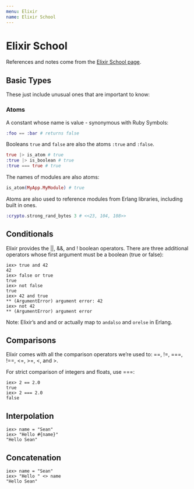 ```yaml
---
menu: Elixir
name: Elixir School
---
```


# Elixir School

References and notes come from the [Elixir School page](https://elixirschool.com/en/).

## Basic Types

These just include unusual ones that are important to know:

### Atoms

A constant whose name is value - synonymous with Ruby Symbols:

```elixir
:foo == :bar # returns false
```

Booleans `true` and `false` are also the atoms `:true` and `:false`.

```elixir
true |> is_atom # true
:true |> is_boolean # true
:true === true # true
```

The names of modules are also atoms:

```elixir
is_atom(MyApp.MyModule) # true
```

Atoms are also used to reference modules from Erlang libraries, including built in ones.

```elixir
:crypto.strong_rand_bytes 3 # <<23, 104, 108>>
```

## Conditionals

Elixir provides the ||, &&, and ! boolean operators. There are three additional operators whose first argument must be a boolean (true or false):

```shell
iex> true and 42
42
iex> false or true
true
iex> not false
true
iex> 42 and true
** (ArgumentError) argument error: 42
iex> not 42
** (ArgumentError) argument error
```

Note: Elixir’s and and or actually map to `andalso` and `orelse` in Erlang.

## Comparisons

Elixir comes with all the comparison operators we’re used to: ==, !=, ===, !==, <=, >=, <, and >.

For strict comparison of integers and floats, use ===:

```shell
iex> 2 == 2.0
true
iex> 2 === 2.0
false
```

## Interpolation

```shell
iex> name = "Sean"
iex> "Hello #{name}"
"Hello Sean"
```

## Concatenation

```shell
iex> name = "Sean"
iex> "Hello " <> name
"Hello Sean"
```
